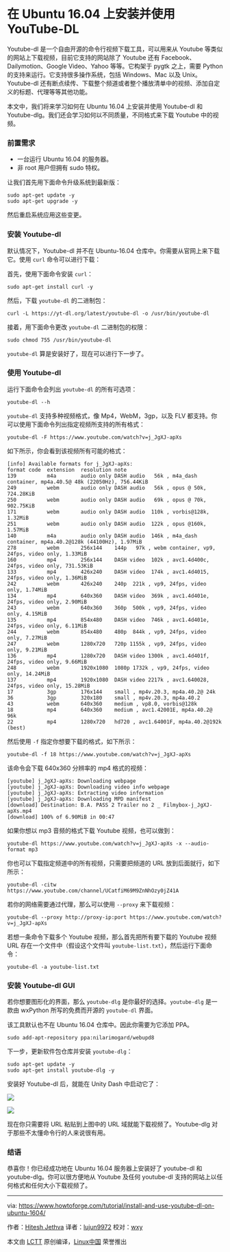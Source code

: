 在 Ubuntu 16.04 上安装并使用 YouTube-DL
======

Youtube-dl 是一个自由开源的命令行视频下载工具，可以用来从 Youtube 等类似的网站上下载视频，目前它支持的网站除了 Youtube 还有 Facebook、Dailymotion、Google Video、Yahoo 等等。它构架于 pygtk 之上，需要 Python 的支持来运行。它支持很多操作系统，包括 Windows、Mac 以及 Unix。Youtube-dl 还有断点续传、下载整个频道或者整个播放清单中的视频、添加自定义的标题、代理等等其他功能。

本文中，我们将来学习如何在 Ubuntu 16.04 上安装并使用 Youtube-dl 和 Youtube-dlg。我们还会学习如何以不同质量，不同格式来下载 Youtube 中的视频。

### 前置需求

* 一台运行 Ubuntu 16.04 的服务器。
* 非 root 用户但拥有 sudo 特权。

让我们首先用下面命令升级系统到最新版：

```
sudo apt-get update -y
sudo apt-get upgrade -y
```

然后重启系统应用这些变更。

### 安装 Youtube-dl

默认情况下，Youtube-dl 并不在 Ubuntu-16.04 仓库中。你需要从官网上来下载它。使用 `curl` 命令可以进行下载：

首先，使用下面命令安装 `curl`：

```
sudo apt-get install curl -y
```

然后，下载 `youtube-dl` 的二进制包：

```
curl -L https://yt-dl.org/latest/youtube-dl -o /usr/bin/youtube-dl
```

接着，用下面命令更改 `youtube-dl` 二进制包的权限：

```
sudo chmod 755 /usr/bin/youtube-dl
```

`youtube-dl` 算是安装好了，现在可以进行下一步了。

### 使用 Youtube-dl

运行下面命令会列出 `youtube-dl` 的所有可选项：

```
youtube-dl --h
```

`youtube-dl` 支持多种视频格式，像 Mp4，WebM，3gp，以及 FLV 都支持。你可以使用下面命令列出指定视频所支持的所有格式：

```
youtube-dl -F https://www.youtube.com/watch?v=j_JgXJ-apXs
```

如下所示，你会看到该视频所有可能的格式：

```
[info] Available formats for j_JgXJ-apXs:
format code  extension  resolution note
139          m4a        audio only DASH audio   56k , m4a_dash container, mp4a.40.5@ 48k (22050Hz), 756.44KiB
249          webm       audio only DASH audio   56k , opus @ 50k, 724.28KiB
250          webm       audio only DASH audio   69k , opus @ 70k, 902.75KiB
171          webm       audio only DASH audio  110k , vorbis@128k, 1.32MiB
251          webm       audio only DASH audio  122k , opus @160k, 1.57MiB
140          m4a        audio only DASH audio  146k , m4a_dash container, mp4a.40.2@128k (44100Hz), 1.97MiB
278          webm       256x144    144p   97k , webm container, vp9, 24fps, video only, 1.33MiB
160          mp4        256x144    DASH video  102k , avc1.4d400c, 24fps, video only, 731.53KiB
133          mp4        426x240    DASH video  174k , avc1.4d4015, 24fps, video only, 1.36MiB
242          webm       426x240    240p  221k , vp9, 24fps, video only, 1.74MiB
134          mp4        640x360    DASH video  369k , avc1.4d401e, 24fps, video only, 2.90MiB
243          webm       640x360    360p  500k , vp9, 24fps, video only, 4.15MiB
135          mp4        854x480    DASH video  746k , avc1.4d401e, 24fps, video only, 6.11MiB
244          webm       854x480    480p  844k , vp9, 24fps, video only, 7.27MiB
247          webm       1280x720   720p 1155k , vp9, 24fps, video only, 9.21MiB
136          mp4        1280x720   DASH video 1300k , avc1.4d401f, 24fps, video only, 9.66MiB
248          webm       1920x1080  1080p 1732k , vp9, 24fps, video only, 14.24MiB
137          mp4        1920x1080  DASH video 2217k , avc1.640028, 24fps, video only, 15.28MiB
17           3gp        176x144    small , mp4v.20.3, mp4a.40.2@ 24k
36           3gp        320x180    small , mp4v.20.3, mp4a.40.2
43           webm       640x360    medium , vp8.0, vorbis@128k
18           mp4        640x360    medium , avc1.42001E, mp4a.40.2@ 96k
22           mp4        1280x720   hd720 , avc1.64001F, mp4a.40.2@192k (best)
```

然后使用 `-f` 指定你想要下载的格式，如下所示：

```
youtube-dl -f 18 https://www.youtube.com/watch?v=j_JgXJ-apXs
```

该命令会下载 640x360 分辨率的 mp4 格式的视频：

```
[youtube] j_JgXJ-apXs: Downloading webpage
[youtube] j_JgXJ-apXs: Downloading video info webpage
[youtube] j_JgXJ-apXs: Extracting video information
[youtube] j_JgXJ-apXs: Downloading MPD manifest
[download] Destination: B.A. PASS 2 Trailer no 2 _ Filmybox-j_JgXJ-apXs.mp4
[download] 100% of 6.90MiB in 00:47
```

如果你想以 mp3 音频的格式下载 Youtube 视频，也可以做到：

```
youtube-dl https://www.youtube.com/watch?v=j_JgXJ-apXs -x --audio-format mp3
```

你也可以下载指定频道中的所有视频，只需要把频道的 URL 放到后面就行，如下所示：

```
youtube-dl -citw https://www.youtube.com/channel/UCatfiM69M9ZnNhOzy0jZ41A
```

若你的网络需要通过代理，那么可以使用 `--proxy` 来下载视频：

```
youtube-dl --proxy http://proxy-ip:port https://www.youtube.com/watch?v=j_JgXJ-apXs
```

若想一条命令下载多个 Youtube 视频，那么首先把所有要下载的 Youtube 视频 URL 存在一个文件中（假设这个文件叫 `youtube-list.txt`），然后运行下面命令：

```
youtube-dl -a youtube-list.txt
```

### 安装 Youtube-dl GUI

若你想要图形化的界面，那么 `youtube-dlg` 是你最好的选择。`youtube-dlg` 是一款由 wxPython 所写的免费而开源的 `youtube-dl` 界面。

该工具默认也不在 Ubuntu 16.04 仓库中。因此你需要为它添加 PPA。

```
sudo add-apt-repository ppa:nilarimogard/webupd8
```

下一步，更新软件包仓库并安装 `youtube-dlg`：

```
sudo apt-get update -y
sudo apt-get install youtube-dlg -y
```

安装好 Youtube-dl 后，就能在 Unity Dash 中启动它了：

[![][2]][3]

[![][4]][5]

现在你只需要将 URL 粘贴到上图中的 URL 域就能下载视频了。Youtube-dlg 对于那些不太懂命令行的人来说很有用。

### 结语

恭喜你！你已经成功地在 Ubuntu 16.04 服务器上安装好了 youtube-dl 和 youtube-dlg。你可以很方便地从 Youtube 及任何 youtube-dl 支持的网站上以任何格式和任何大小下载视频了。

--------------------------------------------------------------------------------

via: https://www.howtoforge.com/tutorial/install-and-use-youtube-dl-on-ubuntu-1604/

作者：[Hitesh Jethva][a]
译者：[lujun9972](https://github.com/lujun9972)
校对：[wxy](https://github.com/wxy)

本文由 [LCTT](https://github.com/LCTT/TranslateProject) 原创编译，[Linux中国](https://linux.cn/) 荣誉推出

[a]:https://www.howtoforge.com
[1]:/cdn-cgi/l/email-protection
[2]:https://www.howtoforge.com/images/install_and_use_youtube_dl_on_ubuntu_1604/Screenshot-of-youtube-dl-dash.png
[3]:https://www.howtoforge.com/images/install_and_use_youtube_dl_on_ubuntu_1604/big/Screenshot-of-youtube-dl-dash.png
[4]:https://www.howtoforge.com/images/install_and_use_youtube_dl_on_ubuntu_1604/Screenshot-of-youtube-dl-dashboard.png
[5]:https://www.howtoforge.com/images/install_and_use_youtube_dl_on_ubuntu_1604/big/Screenshot-of-youtube-dl-dashboard.png
